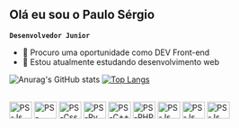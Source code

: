 ## Olá eu sou o Paulo Sérgio

**`Desenvolvedor Junior`**

- 🔭 Procuro uma oportunidade como DEV Front-end
- 🌱 Estou atualmente estudando desenvolvimento web

![Anurag's GitHub stats](https://github-readme-stats.vercel.app/api?username=PauloSsF24&show_icons=true&theme=dracula)
[![Top Langs](https://github-readme-stats.vercel.app/api/top-langs/?username=PauloSsF24&theme=dracula)](https://github.com/anuraghazra/github-readme-stats)

<div style="display: inline_block"><br>
  <img allign="center" alt="PS-Js" height="30" width="40" src="https://cdn.jsdelivr.net/gh/devicons/devicon@latest/icons/javascript/javascript-original.svg" />
  <img allign="center" alt="PS-Html" height="30" width="40" src="https://cdn.jsdelivr.net/gh/devicons/devicon@latest/icons/html5/html5-original.svg"/>
  <img allign="center" alt="PS-Css" height="30" width="40" src="https://cdn.jsdelivr.net/gh/devicons/devicon@latest/icons/css3/css3-original.svg" />
  <img allign="center" alt="PS-Py" height="30" width="40" src="https://cdn.jsdelivr.net/gh/devicons/devicon@latest/icons/python/python-original.svg" />
  <img allign="center" alt="PS-C++" height="30" width="40" src="https://cdn.jsdelivr.net/gh/devicons/devicon@latest/icons/cplusplus/cplusplus-original.svg" />
  <img allign="center" alt="PS-PHP" height="30" width="40" src="https://cdn.jsdelivr.net/gh/devicons/devicon@latest/icons/php/php-original.svg" />
  <img allign="center" alt="PS-Js" height="30" width="40" src="https://cdn.jsdelivr.net/gh/devicons/devicon@latest/icons/mysql/mysql-original-wordmark.svg" />
  <img allign="center" alt="PS-Js" height="30" width="40" src="https://cdn.jsdelivr.net/gh/devicons/devicon@latest/icons/androidstudio/androidstudio-original-wordmark.svg" />
  <img allign="center" alt="PS-Js" height="30" width="40" src="https://cdn.jsdelivr.net/gh/devicons/devicon@latest/icons/react/react-original-wordmark.svg" />
</div>
